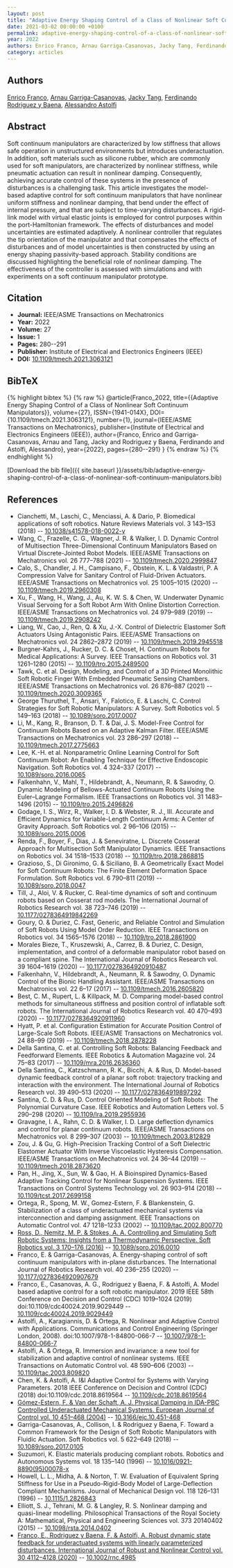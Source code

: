```yaml
---
layout: post
title: "Adaptive Energy Shaping Control of a Class of Nonlinear Soft Continuum Manipulators"
date: 2021-03-02 00:00:00 +0100
permalink: adaptive-energy-shaping-control-of-a-class-of-nonlinear-soft-continuum-manipulators
year: 2022
authors: Enrico Franco, Arnau Garriga-Casanovas, Jacky Tang, Ferdinando Rodriguez y Baena, Alessandro Astolfi
category: articles
---
```

 
## Authors
[Enrico Franco](authors/enrico-franco), [Arnau Garriga-Casanovas](authors/arnau-garriga-casanovas), [Jacky Tang](authors/jacky-tang), [Ferdinando Rodriguez y Baena](authors/ferdinando-rodriguez-y-baena), [Alessandro Astolfi](authors/alessandro-astolfi)
 
## Abstract
Soft continuum manipulators are characterized by low stiffness that allows safe operation in unstructured environments but introduces underactuation. In addition, soft materials such as silicone rubber, which are commonly used for soft manipulators, are characterized by nonlinear stiffness, while pneumatic actuation can result in nonlinear damping. Consequently, achieving accurate control of these systems in the presence of disturbances is a challenging task. This article investigates the model-based adaptive control for soft continuum manipulators that have nonlinear uniform stiffness and nonlinear damping, that bend under the effect of internal pressure, and that are subject to time-varying disturbances. A rigid-link model with virtual elastic joints is employed for control purposes within the port-Hamiltonian framework. The effects of disturbances and model uncertainties are estimated adaptively. A nonlinear controller that regulates the tip orientation of the manipulator and that compensates the effects of disturbances and of model uncertainties is then constructed by using an energy shaping passivity-based approach. Stability conditions are discussed highlighting the beneficial role of nonlinear damping. The effectiveness of the controller is assessed with simulations and with experiments on a soft continuum manipulator prototype.
 
## Citation
- **Journal:** IEEE/ASME Transactions on Mechatronics
- **Year:** 2022
- **Volume:** 27
- **Issue:** 1
- **Pages:** 280--291
- **Publisher:** Institute of Electrical and Electronics Engineers (IEEE)
- **DOI:** [10.1109/tmech.2021.3063121](https://doi.org/10.1109/tmech.2021.3063121)
 
## BibTeX
{% highlight bibtex %}
{% raw %}
@article{Franco_2022,
  title={{Adaptive Energy Shaping Control of a Class of Nonlinear Soft Continuum Manipulators}},
  volume={27},
  ISSN={1941-014X},
  DOI={10.1109/tmech.2021.3063121},
  number={1},
  journal={IEEE/ASME Transactions on Mechatronics},
  publisher={Institute of Electrical and Electronics Engineers (IEEE)},
  author={Franco, Enrico and Garriga-Casanovas, Arnau and Tang, Jacky and Rodriguez y Baena, Ferdinando and Astolfi, Alessandro},
  year={2022},
  pages={280--291}
}
{% endraw %}
{% endhighlight %}
 
[Download the bib file]({{ site.baseurl }}/assets/bib/adaptive-energy-shaping-control-of-a-class-of-nonlinear-soft-continuum-manipulators.bib)
 
## References
- Cianchetti, M., Laschi, C., Menciassi, A. & Dario, P. Biomedical applications of soft robotics. Nature Reviews Materials vol. 3 143–153 (2018) -- [10.1038/s41578-018-0022-y](https://doi.org/10.1038/s41578-018-0022-y)
- Wang, C., Frazelle, C. G., Wagner, J. R. & Walker, I. D. Dynamic Control of Multisection Three-Dimensional Continuum Manipulators Based on Virtual Discrete-Jointed Robot Models. IEEE/ASME Transactions on Mechatronics vol. 26 777–788 (2021) -- [10.1109/tmech.2020.2999847](https://doi.org/10.1109/tmech.2020.2999847)
- Calo, S., Chandler, J. H., Campisano, F., Obstein, K. L. & Valdastri, P. A Compression Valve for Sanitary Control of Fluid-Driven Actuators. IEEE/ASME Transactions on Mechatronics vol. 25 1005–1015 (2020) -- [10.1109/tmech.2019.2960308](https://doi.org/10.1109/tmech.2019.2960308)
- Xu, F., Wang, H., Wang, J., Au, K. W. S. & Chen, W. Underwater Dynamic Visual Servoing for a Soft Robot Arm With Online Distortion Correction. IEEE/ASME Transactions on Mechatronics vol. 24 979–989 (2019) -- [10.1109/tmech.2019.2908242](https://doi.org/10.1109/tmech.2019.2908242)
- Liang, W., Cao, J., Ren, Q. & Xu, J.-X. Control of Dielectric Elastomer Soft Actuators Using Antagonistic Pairs. IEEE/ASME Transactions on Mechatronics vol. 24 2862–2872 (2019) -- [10.1109/tmech.2019.2945518](https://doi.org/10.1109/tmech.2019.2945518)
- Burgner-Kahrs, J., Rucker, D. C. & Choset, H. Continuum Robots for Medical Applications: A Survey. IEEE Transactions on Robotics vol. 31 1261–1280 (2015) -- [10.1109/tro.2015.2489500](https://doi.org/10.1109/tro.2015.2489500)
- Tawk, C. et al. Design, Modeling, and Control of a 3D Printed Monolithic Soft Robotic Finger With Embedded Pneumatic Sensing Chambers. IEEE/ASME Transactions on Mechatronics vol. 26 876–887 (2021) -- [10.1109/tmech.2020.3009365](https://doi.org/10.1109/tmech.2020.3009365)
- George Thuruthel, T., Ansari, Y., Falotico, E. & Laschi, C. Control Strategies for Soft Robotic Manipulators: A Survey. Soft Robotics vol. 5 149–163 (2018) -- [10.1089/soro.2017.0007](https://doi.org/10.1089/soro.2017.0007)
- Li, M., Kang, R., Branson, D. T. & Dai, J. S. Model-Free Control for Continuum Robots Based on an Adaptive Kalman Filter. IEEE/ASME Transactions on Mechatronics vol. 23 286–297 (2018) -- [10.1109/tmech.2017.2775663](https://doi.org/10.1109/tmech.2017.2775663)
- Lee, K.-H. et al. Nonparametric Online Learning Control for Soft Continuum Robot: An Enabling Technique for Effective Endoscopic Navigation. Soft Robotics vol. 4 324–337 (2017) -- [10.1089/soro.2016.0065](https://doi.org/10.1089/soro.2016.0065)
- Falkenhahn, V., Mahl, T., Hildebrandt, A., Neumann, R. & Sawodny, O. Dynamic Modeling of Bellows-Actuated Continuum Robots Using the Euler–Lagrange Formalism. IEEE Transactions on Robotics vol. 31 1483–1496 (2015) -- [10.1109/tro.2015.2496826](https://doi.org/10.1109/tro.2015.2496826)
- Godage, I. S., Wirz, R., Walker, I. D. & Webster, R. J., III. Accurate and Efficient Dynamics for Variable-Length Continuum Arms: A Center of Gravity Approach. Soft Robotics vol. 2 96–106 (2015) -- [10.1089/soro.2015.0006](https://doi.org/10.1089/soro.2015.0006)
- Renda, F., Boyer, F., Dias, J. & Seneviratne, L. Discrete Cosserat Approach for Multisection Soft Manipulator Dynamics. IEEE Transactions on Robotics vol. 34 1518–1533 (2018) -- [10.1109/tro.2018.2868815](https://doi.org/10.1109/tro.2018.2868815)
- Grazioso, S., Di Gironimo, G. & Siciliano, B. A Geometrically Exact Model for Soft Continuum Robots: The Finite Element Deformation Space Formulation. Soft Robotics vol. 6 790–811 (2019) -- [10.1089/soro.2018.0047](https://doi.org/10.1089/soro.2018.0047)
- Till, J., Aloi, V. & Rucker, C. Real-time dynamics of soft and continuum robots based on Cosserat rod models. The International Journal of Robotics Research vol. 38 723–746 (2019) -- [10.1177/0278364919842269](https://doi.org/10.1177/0278364919842269)
- Goury, O. & Duriez, C. Fast, Generic, and Reliable Control and Simulation of Soft Robots Using Model Order Reduction. IEEE Transactions on Robotics vol. 34 1565–1576 (2018) -- [10.1109/tro.2018.2861900](https://doi.org/10.1109/tro.2018.2861900)
- Morales Bieze, T., Kruszewski, A., Carrez, B. & Duriez, C. Design, implementation, and control of a deformable manipulator robot based on a compliant spine. The International Journal of Robotics Research vol. 39 1604–1619 (2020) -- [10.1177/0278364920910487](https://doi.org/10.1177/0278364920910487)
- Falkenhahn, V., Hildebrandt, A., Neumann, R. & Sawodny, O. Dynamic Control of the Bionic Handling Assistant. IEEE/ASME Transactions on Mechatronics vol. 22 6–17 (2017) -- [10.1109/tmech.2016.2605820](https://doi.org/10.1109/tmech.2016.2605820)
- Best, C. M., Rupert, L. & Killpack, M. D. Comparing model-based control methods for simultaneous stiffness and position control of inflatable soft robots. The International Journal of Robotics Research vol. 40 470–493 (2020) -- [10.1177/0278364920911960](https://doi.org/10.1177/0278364920911960)
- Hyatt, P. et al. Configuration Estimation for Accurate Position Control of Large-Scale Soft Robots. IEEE/ASME Transactions on Mechatronics vol. 24 88–99 (2019) -- [10.1109/tmech.2018.2878228](https://doi.org/10.1109/tmech.2018.2878228)
- Della Santina, C. et al. Controlling Soft Robots: Balancing Feedback and Feedforward Elements. IEEE Robotics &amp; Automation Magazine vol. 24 75–83 (2017) -- [10.1109/mra.2016.2636360](https://doi.org/10.1109/mra.2016.2636360)
- Della Santina, C., Katzschmann, R. K., Bicchi, A. & Rus, D. Model-based dynamic feedback control of a planar soft robot: trajectory tracking and interaction with the environment. The International Journal of Robotics Research vol. 39 490–513 (2020) -- [10.1177/0278364919897292](https://doi.org/10.1177/0278364919897292)
- Santina, C. D. & Rus, D. Control Oriented Modeling of Soft Robots: The Polynomial Curvature Case. IEEE Robotics and Automation Letters vol. 5 290–298 (2020) -- [10.1109/lra.2019.2955936](https://doi.org/10.1109/lra.2019.2955936)
- Gravagne, I. A., Rahn, C. D. & Walker, I. D. Large deflection dynamics and control for planar continuum robots. IEEE/ASME Transactions on Mechatronics vol. 8 299–307 (2003) -- [10.1109/tmech.2003.812829](https://doi.org/10.1109/tmech.2003.812829)
- Zou, J. & Gu, G. High-Precision Tracking Control of a Soft Dielectric Elastomer Actuator With Inverse Viscoelastic Hysteresis Compensation. IEEE/ASME Transactions on Mechatronics vol. 24 36–44 (2019) -- [10.1109/tmech.2018.2873620](https://doi.org/10.1109/tmech.2018.2873620)
- Pan, H., Jing, X., Sun, W. & Gao, H. A Bioinspired Dynamics-Based Adaptive Tracking Control for Nonlinear Suspension Systems. IEEE Transactions on Control Systems Technology vol. 26 903–914 (2018) -- [10.1109/tcst.2017.2699158](https://doi.org/10.1109/tcst.2017.2699158)
- Ortega, R., Spong, M. W., Gomez-Estern, F. & Blankenstein, G. Stabilization of a class of underactuated mechanical systems via interconnection and damping assignment. IEEE Transactions on Automatic Control vol. 47 1218–1233 (2002) -- [10.1109/tac.2002.800770](https://doi.org/10.1109/tac.2002.800770)
- [Ross, D., Nemitz, M. P. & Stokes, A. A. Controlling and Simulating Soft Robotic Systems: Insights from a Thermodynamic Perspective. Soft Robotics vol. 3 170–176 (2016)](controlling-and-simulating-soft-robotic-systems-insights-from-a-thermodynamic-perspective) -- [10.1089/soro.2016.0010](https://doi.org/10.1089/soro.2016.0010)
- Franco, E. & Garriga-Casanovas, A. Energy-shaping control of soft continuum manipulators with in-plane disturbances. The International Journal of Robotics Research vol. 40 236–255 (2020) -- [10.1177/0278364920907679](https://doi.org/10.1177/0278364920907679)
- Franco, E., Casanovas, A. G., Rodriguez y Baena, F. & Astolfi, A. Model based adaptive control for a soft robotic manipulator. 2019 IEEE 58th Conference on Decision and Control (CDC) 1019–1024 (2019) doi:10.1109/cdc40024.2019.9029449 -- [10.1109/cdc40024.2019.9029449](https://doi.org/10.1109/cdc40024.2019.9029449)
- Astolfi, A., Karagiannis, D. & Ortega, R. Nonlinear and Adaptive Control with Applications. Communications and Control Engineering (Springer London, 2008). doi:10.1007/978-1-84800-066-7 -- [10.1007/978-1-84800-066-7](https://doi.org/10.1007/978-1-84800-066-7)
- Astolfi, A. & Ortega, R. Immersion and invariance: a new tool for stabilization and adaptive control of nonlinear systems. IEEE Transactions on Automatic Control vol. 48 590–606 (2003) -- [10.1109/tac.2003.809820](https://doi.org/10.1109/tac.2003.809820)
- Chen, K. & Astolfi, A. I&amp;I Adaptive Control for Systems with Varying Parameters. 2018 IEEE Conference on Decision and Control (CDC) (2018) doi:10.1109/cdc.2018.8619564 -- [10.1109/cdc.2018.8619564](https://doi.org/10.1109/cdc.2018.8619564)
- [Gómez-Estern, F. & Van der Schaft, A. J. Physical Damping in IDA-PBC Controlled Underactuated Mechanical Systems. European Journal of Control vol. 10 451–468 (2004)](physical-damping-in-ida-pbc-controlled-underactuated-mechanical-systems) -- [10.3166/ejc.10.451-468](https://doi.org/10.3166/ejc.10.451-468)
- Garriga-Casanovas, A., Collison, I. & Rodriguez y Baena, F. Toward a Common Framework for the Design of Soft Robotic Manipulators with Fluidic Actuation. Soft Robotics vol. 5 622–649 (2018) -- [10.1089/soro.2017.0105](https://doi.org/10.1089/soro.2017.0105)
- Suzumori, K. Elastic materials producing compliant robots. Robotics and Autonomous Systems vol. 18 135–140 (1996) -- [10.1016/0921-8890(95)00078-x](https://doi.org/10.1016/0921-8890(95)00078-x)
- Howell, L. L., Midha, A. & Norton, T. W. Evaluation of Equivalent Spring Stiffness for Use in a Pseudo-Rigid-Body Model of Large-Deflection Compliant Mechanisms. Journal of Mechanical Design vol. 118 126–131 (1996) -- [10.1115/1.2826843](https://doi.org/10.1115/1.2826843)
- Elliott, S. J., Tehrani, M. G. & Langley, R. S. Nonlinear damping and quasi-linear modelling. Philosophical Transactions of the Royal Society A: Mathematical, Physical and Engineering Sciences vol. 373 20140402 (2015) -- [10.1098/rsta.2014.0402](https://doi.org/10.1098/rsta.2014.0402)
- [Franco, E., Rodriguez y Baena, F. & Astolfi, A. Robust dynamic state feedback for underactuated systems with linearly parameterized disturbances. International Journal of Robust and Nonlinear Control vol. 30 4112–4128 (2020)](robust-dynamic-state-feedback-for-underactuated-systems-with-linearly-parameterized-disturbances) -- [10.1002/rnc.4985](https://doi.org/10.1002/rnc.4985)

